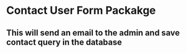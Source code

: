 # Contact User Form Packakge

## This will send an email to the admin and save contact query in the database

